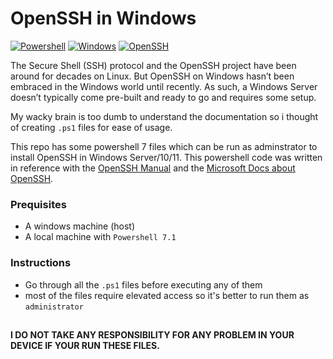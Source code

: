 # OpenSSH in Windows

[![Powershell](https://img.shields.io/badge/Powershell-%3E%3D7.1-blue?style=flat&logo=powershell)](https://learn.microsoft.com/en-us/powershell/scripting/install/installing-powershell-on-windows?view=powershell-7.3)
[![Windows](https://img.shields.io/badge/Windows-11-brightgreen?style=flat&logo=windows)]()
[![OpenSSH](https://img.shields.io/badge/OpenSSH-latest-pink?style=flat)]()


The Secure Shell (SSH) protocol and the OpenSSH project have been around for decades on Linux. But OpenSSH on Windows hasn’t been embraced in the Windows world until recently. As such, a Windows Server doesn’t typically come pre-built and ready to go and requires some setup.

My wacky brain is too dumb to understand the documentation so i thought of creating `.ps1` files for ease of usage.

This repo has some powershell 7 files which can be run as adminstrator to install OpenSSH in Windows Server/10/11.
This powershell code was written in reference with the [OpenSSH Manual](https://www.openssh.com/manual.html) and the [Microsoft Docs about OpenSSH](https://learn.microsoft.com/en-us/windows-server/administration/openssh/openssh_install_firstuse?tabs=gui).

### Prequisites
* A windows machine (host) 
* A local machine with `Powershell 7.1` 

### Instructions
* Go through all the `.ps1` files before executing any of them
* most of the files require elevated access so it's better to run them as `administrator`

##

**I DO NOT TAKE ANY RESPONSIBILITY FOR ANY PROBLEM IN YOUR DEVICE IF YOUR RUN THESE FILES.**